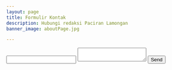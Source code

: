 ```yaml
---
layout: page
title: Formulir Kontak
description: Hubungi redaksi Paciran Lamongan
banner_image: aboutPage.jpg

---
```

<form action="http://formspree.io/formkontak@paciran.com">
  <input class="form-control" type="email" name="_replyto">
  <textarea class="form-control" name="body"></textarea>
  <input type="submit" value="Send">
</form>
